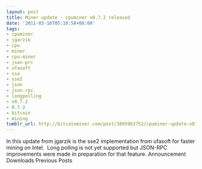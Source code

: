 ```yaml
---
layout: post
title: Miner update - cpuminer v0.7.2 released
date: '2011-03-16T05:10:58+08:00'
tags:
- cpuminer
- jgarzik
- cpu
- miner
- cpu-miner
- json-prc
- ufasoft
- sse
- sse2
- json
- json-rpc
- longpolling
- v0.7.2
- 0.7.2
- bitcoin
- mining
tumblr_url: http://bitcoinminer.com/post/3895963752/cpuminer-update-v072
---
```

In this update from jgarzik is the sse2 implementation from ufasoft for faster mining on Intel.  Long polling is not yet supported but JSON-RPC improvements were made in preparation for that feature.
Announcement
Downloads
Previous Posts
